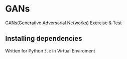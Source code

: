 # GANs
GANs(Generative Adversarial Networks) Exercise & Test

## Installing dependencies

Written for Python `3.x` in Virtual Enviroment
